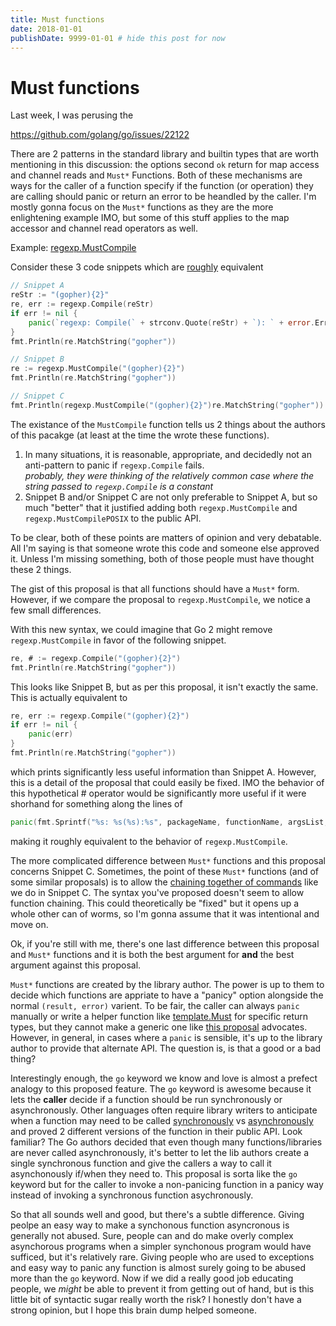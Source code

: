 ```yaml
---
title: Must functions
date: 2018-01-01
publishDate: 9999-01-01 # hide this post for now
---
```


# Must functions

Last week, I was perusing the

https://github.com/golang/go/issues/22122

There are 2 patterns in the standard library and builtin types that are worth mentioning in this discussion: the options second `ok` return for map access and channel reads and `Must*` Functions. Both of these mechanisms are ways for the caller of a function specify if the function (or operation) they are calling should panic or return an error to be heandled by the caller. I'm mostly gonna focus on the `Must*` functions as they are the more enlightening example IMO, but some of this stuff applies to the map accessor and channel read operators as well.

Example: [regexp.MustCompile](https://golang.org/pkg/regexp/#MustCompile)

Consider these 3 code snippets which are [roughly](https://golang.org/src/regexp/regexp.go?s=8678:8714#L227) equivalent

```go
// Snippet A
reStr := "(gopher){2}"
re, err := regexp.Compile(reStr)
if err != nil {
    panic(`regexp: Compile(` + strconv.Quote(reStr) + `): ` + error.Error())
}
fmt.Println(re.MatchString("gopher"))
```

```go
// Snippet B
re := regexp.MustCompile("(gopher){2}")
fmt.Println(re.MatchString("gopher"))
```

```go
// Snippet C
fmt.Println(regexp.MustCompile("(gopher){2}")re.MatchString("gopher"))
```

The existance of the `MustCompile` function tells us 2 things about the authors of this pacakge (at least at the time the wrote these functions).

1.  In many situations, it is reasonable, appropriate, and decidedly not an anti-pattern to panic if `regexp.Compile` fails.  
    _probably, they were thinking of the relatively common case where the string passed to `regexp.Compile` is a constant_
2.  Snippet B and/or Snippet C are not only preferable to Snippet A, but so much "better" that it justified adding both `regexp.MustCompile` and `regexp.MustCompilePOSIX` to the public API.

To be clear, both of these points are matters of opinion and very debatable. All I'm saying is that someone wrote this code and someone else approved it. Unless I'm missing something, both of those people must have thought these 2 things.

The gist of this proposal is that all functions should have a `Must*` form. However, if we compare the proposal to `regexp.MustCompile`, we notice a few small differences.

With this new syntax, we could imagine that Go 2 might remove `regexp.MustCompile` in favor of the following snippet.

```go
re, # := regexp.Compile("(gopher){2}")
fmt.Println(re.MatchString("gopher"))
```

This looks like Snippet B, but as per this proposal, it isn't exactly the same.
This is actually equivalent to

```go
re, err := regexp.Compile("(gopher){2}")
if err != nil {
    panic(err)
}
fmt.Println(re.MatchString("gopher"))
```

which prints significantly less useful information than Snippet A. However, this is a detail of the proposal that could easily be fixed. IMO the behavior of this hypothetical # operator would be significantly more useful if it were shorhand for something along the lines of

```go
panic(fmt.Sprintf("%s: %s(%s):%s", packageName, functionName, argsList, err))
```

making it roughly equivalent to the behavior of `regexp.MustCompile`.

The more complicated difference between `Must*` functions and this proposal concerns Snippet C. Sometimes, the point of these `Must*` functions (and of some similar proposals) is to allow the [chaining together of commands](https://www.calhoun.io/using-functional-options-instead-of-method-chaining-in-go/) like we do in Snippet C. The syntax you've proposed doesn't seem to allow function chaining. This could theoretically be "fixed" but it opens up a whole other can of worms, so I'm gonna assume that it was intentional and move on.

Ok, if you're still with me, there's one last difference between this proposal and `Must*` functions and it is both the best argument for **and** the best argument against this proposal.

`Must*` functions are created by the library author. The power is up to them to decide which functions are appriate to have a "panicy" option alongside the normal `(result, error)` varient. To be fair, the caller can always `panic` manually or write a helper function like [template.Must](https://golang.org/pkg/html/template/#Must) for specific return types, but they cannot make a generic one like [this proposal](https://github.com/golang/go/issues/21419) advocates. However, in general, in cases where a `panic` is sensible, it's up to the library author to provide that alternate API. The question is, is that a good or a bad thing?

Interestingly enough, the `go` keyword we know and love is almost a prefect analogy to this proposed feature. The `go` keyword is awesome because it lets the **caller** decide if a function should be run synchronously or asynchronously. Other languages often require library writers to anticipate when a function may need to be called [synchronously](https://nodejs.org/api/fs.html#fs_fs_opensync_path_flags_mode) vs [asynchronously](https://nodejs.org/api/fs.html#fs_fs_open_path_flags_mode_callback) and proved 2 different versions of the function in their public API. Look familiar? The Go authors decided that even though many functions/libraries are never called asynchronously, it's better to let the lib authors create a single synchronous function and give the callers a way to call it asynchonously if/when they need to. This proposal is sorta like the `go` keyword but for the caller to invoke a non-panicing function in a panicy way instead of invoking a synchronous function asychronously.

So that all sounds well and good, but there's a subtle difference. Giving peolpe an easy way to make a synchonous function asyncronous is generally not abused. Sure, people can and do make overly complex asynchorous programs when a simpler synchonous program would have sufficed, but it's relatively rare. Giving people who are used to exceptions and easy way to panic any function is almost surely going to be abused more than the `go` keyword. Now if we did a really good job educating people, we _might_ be able to prevent it from getting out of hand, but is this little bit of syntactic sugar really worth the risk? I honestly don't have a strong opinion, but I hope this brain dump helped someone.
